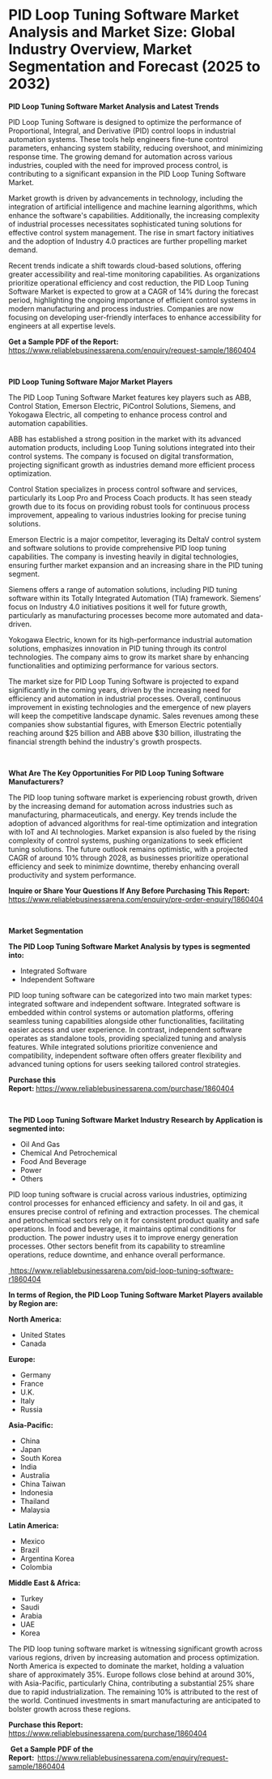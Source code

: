 <p><h1>PID Loop Tuning Software Market Analysis and Market Size: Global Industry Overview, Market Segmentation and Forecast (2025 to 2032)</h1></p><p><strong>PID Loop Tuning Software Market Analysis and Latest Trends</strong></p>
<p><p>PID Loop Tuning Software is designed to optimize the performance of Proportional, Integral, and Derivative (PID) control loops in industrial automation systems. These tools help engineers fine-tune control parameters, enhancing system stability, reducing overshoot, and minimizing response time. The growing demand for automation across various industries, coupled with the need for improved process control, is contributing to a significant expansion in the PID Loop Tuning Software Market.</p><p>Market growth is driven by advancements in technology, including the integration of artificial intelligence and machine learning algorithms, which enhance the software's capabilities. Additionally, the increasing complexity of industrial processes necessitates sophisticated tuning solutions for effective control system management. The rise in smart factory initiatives and the adoption of Industry 4.0 practices are further propelling market demand.</p><p>Recent trends indicate a shift towards cloud-based solutions, offering greater accessibility and real-time monitoring capabilities. As organizations prioritize operational efficiency and cost reduction, the PID Loop Tuning Software Market is expected to grow at a CAGR of 14% during the forecast period, highlighting the ongoing importance of efficient control systems in modern manufacturing and process industries. Companies are now focusing on developing user-friendly interfaces to enhance accessibility for engineers at all expertise levels.</p></p>
<p><strong>Get a Sample PDF of the Report:&nbsp;</strong> <a href="https://www.reliablebusinessarena.com/enquiry/request-sample/1860404?utm_campaign=3034&utm_medium=2&utm_source=Github&utm_content=ia&utm_term=19042025&utm_id=pid-loop-tuning-software">https://www.reliablebusinessarena.com/enquiry/request-sample/1860404</a></p>
<p>&nbsp;</p>
<p><strong>PID Loop Tuning Software Major Market Players</strong></p>
<p><p>The PID Loop Tuning Software Market features key players such as ABB, Control Station, Emerson Electric, PiControl Solutions, Siemens, and Yokogawa Electric, all competing to enhance process control and automation capabilities.</p><p>ABB has established a strong position in the market with its advanced automation products, including Loop Tuning solutions integrated into their control systems. The company is focused on digital transformation, projecting significant growth as industries demand more efficient process optimization.</p><p>Control Station specializes in process control software and services, particularly its Loop Pro and Process Coach products. It has seen steady growth due to its focus on providing robust tools for continuous process improvement, appealing to various industries looking for precise tuning solutions.</p><p>Emerson Electric is a major competitor, leveraging its DeltaV control system and software solutions to provide comprehensive PID loop tuning capabilities. The company is investing heavily in digital technologies, ensuring further market expansion and an increasing share in the PID tuning segment.</p><p>Siemens offers a range of automation solutions, including PID tuning software within its Totally Integrated Automation (TIA) framework. Siemens’ focus on Industry 4.0 initiatives positions it well for future growth, particularly as manufacturing processes become more automated and data-driven.</p><p>Yokogawa Electric, known for its high-performance industrial automation solutions, emphasizes innovation in PID tuning through its control technologies. The company aims to grow its market share by enhancing functionalities and optimizing performance for various sectors.</p><p>The market size for PID Loop Tuning Software is projected to expand significantly in the coming years, driven by the increasing need for efficiency and automation in industrial processes. Overall, continuous improvement in existing technologies and the emergence of new players will keep the competitive landscape dynamic. Sales revenues among these companies show substantial figures, with Emerson Electric potentially reaching around $25 billion and ABB above $30 billion, illustrating the financial strength behind the industry's growth prospects.</p></p>
<p>&nbsp;</p>
<p><strong>What Are The Key Opportunities For PID Loop Tuning Software Manufacturers?</strong></p>
<p><p>The PID loop tuning software market is experiencing robust growth, driven by the increasing demand for automation across industries such as manufacturing, pharmaceuticals, and energy. Key trends include the adoption of advanced algorithms for real-time optimization and integration with IoT and AI technologies. Market expansion is also fueled by the rising complexity of control systems, pushing organizations to seek efficient tuning solutions. The future outlook remains optimistic, with a projected CAGR of around 10% through 2028, as businesses prioritize operational efficiency and seek to minimize downtime, thereby enhancing overall productivity and system performance.</p></p>
<p><strong>Inquire or Share Your Questions If Any Before Purchasing This Report:</strong> <a href="https://www.reliablebusinessarena.com/enquiry/pre-order-enquiry/1860404?utm_campaign=3034&utm_medium=2&utm_source=Github&utm_content=ia&utm_term=19042025&utm_id=pid-loop-tuning-software">https://www.reliablebusinessarena.com/enquiry/pre-order-enquiry/1860404</a></p>
<p>&nbsp;</p>
<p><strong>Market Segmentation</strong></p>
<p><strong>The PID Loop Tuning Software Market Analysis by types is segmented into:</strong></p>
<p><ul><li>Integrated Software</li><li>Independent Software</li></ul></p>
<p><p>PID loop tuning software can be categorized into two main market types: integrated software and independent software. Integrated software is embedded within control systems or automation platforms, offering seamless tuning capabilities alongside other functionalities, facilitating easier access and user experience. In contrast, independent software operates as standalone tools, providing specialized tuning and analysis features. While integrated solutions prioritize convenience and compatibility, independent software often offers greater flexibility and advanced tuning options for users seeking tailored control strategies.</p></p>
<p><strong>Purchase this Report:&nbsp;</strong><a href="https://www.reliablebusinessarena.com/purchase/1860404?utm_campaign=3034&utm_medium=2&utm_source=Github&utm_content=ia&utm_term=19042025&utm_id=pid-loop-tuning-software">https://www.reliablebusinessarena.com/purchase/1860404</a></p>
<p>&nbsp;</p>
<p><strong>The PID Loop Tuning Software Market Industry Research by Application is segmented into:</strong></p>
<p><ul><li>Oil And Gas</li><li>Chemical And Petrochemical</li><li>Food And Beverage</li><li>Power</li><li>Others</li></ul></p>
<p><p>PID loop tuning software is crucial across various industries, optimizing control processes for enhanced efficiency and safety. In oil and gas, it ensures precise control of refining and extraction processes. The chemical and petrochemical sectors rely on it for consistent product quality and safe operations. In food and beverage, it maintains optimal conditions for production. The power industry uses it to improve energy generation processes. Other sectors benefit from its capability to streamline operations, reduce downtime, and enhance overall performance.</p></p>
<p><a href="https://www.reliablebusinessarena.com/pid-loop-tuning-software-r1860404?utm_campaign=3034&utm_medium=2&utm_source=Github&utm_content=ia&utm_term=19042025&utm_id=pid-loop-tuning-software">&nbsp;https://www.reliablebusinessarena.com/pid-loop-tuning-software-r1860404</a></p>
<p><strong>In terms of Region, the PID Loop Tuning Software Market Players available by Region are:</strong></p>
<p>
    <p> <strong> North America: </strong>
        <ul>
            <li>United States</li>
            <li>Canada</li>
        </ul>
        </p> 
    <p> <strong> Europe: </strong>
        <ul>
            <li>Germany</li>
            <li>France</li>
            <li>U.K.</li>
            <li>Italy</li>
            <li>Russia</li>
        </ul>
        </p> 
    <p> <strong> Asia-Pacific: </strong>
        <ul>
            <li>China</li>
            <li>Japan</li>
            <li>South Korea</li>
            <li>India</li>
            <li>Australia</li>
            <li>China Taiwan</li>
            <li>Indonesia</li>
            <li>Thailand</li>
            <li>Malaysia</li>
        </ul>
        </p> 
    <p> <strong> Latin America: </strong>
        <ul>
            <li>Mexico</li>
            <li>Brazil</li>
            <li>Argentina Korea</li>
            <li>Colombia</li>
        </ul>
        </p> 
    <p> <strong> Middle East & Africa: </strong>
        <ul>
            <li>Turkey</li>
            <li>Saudi</li>
            <li>Arabia</li>
            <li>UAE</li>
            <li>Korea</li>
        </ul>
    </p>
    </p>
<p><p>The PID loop tuning software market is witnessing significant growth across various regions, driven by increasing automation and process optimization. North America is expected to dominate the market, holding a valuation share of approximately 35%. Europe follows close behind at around 30%, with Asia-Pacific, particularly China, contributing a substantial 25% share due to rapid industrialization. The remaining 10% is attributed to the rest of the world. Continued investments in smart manufacturing are anticipated to bolster growth across these regions.</p></p>
<p><strong>Purchase this Report: </strong><a href="https://www.reliablebusinessarena.com/purchase/1860404?utm_campaign=3034&utm_medium=2&utm_source=Github&utm_content=ia&utm_term=19042025&utm_id=pid-loop-tuning-software">https://www.reliablebusinessarena.com/purchase/1860404</a></p>
<p>&nbsp;<strong>Get a Sample PDF of the Report:&nbsp;&nbsp;</strong><a href="https://www.reliablebusinessarena.com/enquiry/request-sample/1860404?utm_campaign=3034&utm_medium=2&utm_source=Github&utm_content=ia&utm_term=19042025&utm_id=pid-loop-tuning-software">https://www.reliablebusinessarena.com/enquiry/request-sample/1860404</a></p>
<p><strong></strong></p>
<p><p></p><p></p><p></p></p>